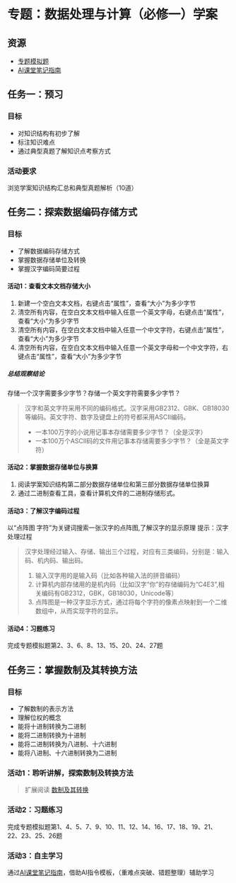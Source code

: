 # 专题：数据处理与计算（必修一）学案
## 资源
- [专题模拟题](https://github.com/wenqn/beike/blob/main/%E5%AD%A6%E8%80%83%E5%A4%8D%E4%B9%A0/%E4%B8%93%E9%A2%98%E5%AD%A6%E6%A1%88/%E6%95%B0%E6%8D%AE%E5%A4%84%E7%90%86%E4%B8%8E%E8%AE%A1%E7%AE%97.md)
- [AI课堂笔记指南](https://github.com/wenqn/beike/blob/main/%E5%AD%A6%E8%80%83%E5%A4%8D%E4%B9%A0/AI%E8%AF%BE%E5%A0%82%E7%AC%94%E8%AE%B0%E6%8C%87%E5%8D%97.md)
  
## 任务一：预习
### 目标
- 对知识结构有初步了解
- 标注知识难点
- 通过典型真题了解知识点考察方式

### 活动要求
浏览学案知识结构汇总和典型真题解析（10道）

## 任务二：探索数据编码存储方式
### 目标
- 了解数据编码存储方式
- 掌握数据存储单位及转换
- 掌握汉字编码简要过程
#### 活动1：查看文本文档存储大小
1. 新建一个空白文本文档，右键点击“属性”，查看“大小”为多少字节
2. 清空所有内容，在空白文本文档中输入任意一个英文字母，右键点击“属性”，查看“大小”为多少字节
3. 清空所有内容，在空白文本文档中输入任意一个中文字符，右键点击“属性”，查看“大小”为多少字节
4. 清空所有内容，在空白文本文档中输入任意一个英文字母和一个中文字符，右键点击“属性”，查看“大小”为多少字节
##### 总结观察结论
存储一个汉字需要多少字节？存储一个英文字符需要多少字节？
> 汉字和英文字符采用不同的编码格式。汉字采用GB2312、GBK、GB18030等编码。英文字符、数字及键盘上的符号都采用ASCII编码。
> - 一本100万字的小说用记事本存储需要多少字节？（全是汉字）
> - 一本100万个ASCII码的文件用记事本存储需要多少字节？（全是英文字符）
#### 活动2：掌握数据存储单位与换算
1. 阅读学案知识结构第二部分数据存储单位和第三部分数据存储单位换算
2. 通过二进制查看工具，查看计算机文件的二进制存储形式。
#### 活动3：了解汉字编码过程
以“点阵图 字符”为关键词搜索一张汉字的点阵图,了解汉字的显示原理
提示：汉字处理过程

   > 汉字处理经过输入、存储、输出三个过程，对应有三类编码，分别是：输入码、机内码、输出码。
   > 1. 输入汉字用的是输入码（比如各种输入法的拼音编码）
   > 2. 计算机内部存储用的是机内码（比如汉字“你”的存储编码为“C4E3”,相关编码有GB2312，GBK，GB18030，Unicode等）
   > 3. 点阵图是一种汉字显示方式，通过将每个字符的像素点映射到一个二维数组中，从而实现字符的显示。

#### 活动4：习题练习
完成专题模拟题第2、3、6、8、13、15、20、24、27题
## 任务三：掌握数制及其转换方法
### 目标
- 了解数制的表示方法
- 理解位权的概念
- 能将十进制转换为二进制
- 能将二进制转换为十进制
- 能将二进制转换为八进制、十六进制
- 能将八进制、十六进制转换为二进制
  
### 活动1：聆听讲解，探索数制及转换方法
   > 扩展阅读
   > [数制及其转换](https://github.com/wenqn/beike/blob/main/%E5%AD%A6%E8%80%83%E5%A4%8D%E4%B9%A0/%E6%95%B0%E5%88%B6%E5%8F%8A%E5%85%B6%E8%BD%AC%E6%8D%A2.md)

### 活动2：习题练习
   完成专题模拟题第1、4、5、7、9、10、11、12、14、16、17、18、19、21、22、23、25、26题
### 活动3：自主学习
通过[AI课堂笔记指南](https://github.com/wenqn/beike/blob/main/%E5%AD%A6%E8%80%83%E5%A4%8D%E4%B9%A0/AI%E8%AF%BE%E5%A0%82%E7%AC%94%E8%AE%B0%E6%8C%87%E5%8D%97.md)，借助AI指令模板，（重难点突破、错题整理）辅助学习